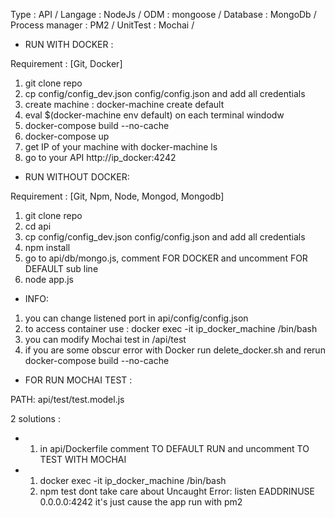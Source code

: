 Type            : API /
Langage         : NodeJs /
ODM             : mongoose /
Database        : MongoDb /
Process manager : PM2 /
UnitTest        : Mochai /

- RUN WITH DOCKER : 

Requirement : [Git, Docker]

1. git clone repo
2. cp config/config_dev.json config/config.json and add all credentials
2. create machine : docker-machine create default
3. eval $(docker-machine env default) on each terminal windodw
4. docker-compose build --no-cache
5. docker-compose up
6. get IP of your machine with docker-machine ls
7. go to your API http://ip_docker:4242


- RUN WITHOUT DOCKER:

Requirement : [Git, Npm, Node, Mongod, Mongodb]

1. git clone repo
2. cd api 
3. cp config/config_dev.json config/config.json and add all credentials
4. npm install
5. go to api/db/mongo.js, comment FOR DOCKER and uncomment FOR DEFAULT sub line
5. node app.js


- INFO: 

1. you can change listened port in api/config/config.json
2. to access container use : docker exec -it ip_docker_machine /bin/bash
3. you can modify Mochai test in /api/test
4. if you are some obscur error with Docker run delete_docker.sh and rerun docker-compose build --no-cache

- FOR RUN MOCHAI TEST :

PATH: api/test/test.model.js

2 solutions : 

-   1. in api/Dockerfile  comment TO DEFAULT RUN and uncomment TO TEST WITH MOCHAI
-   1. docker exec -it ip_docker_machine /bin/bash
    2. npm test dont take care about Uncaught Error: listen EADDRINUSE 0.0.0.0:4242 it's just cause the app run with pm2
